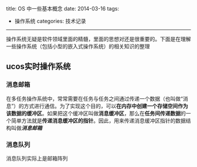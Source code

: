 title: OS 中一些基本概念
date: 2014-03-16
tags:
- 操作系统
categories: 技术记录
---

操作系统无疑是软件领域里面的精髓，里面的思想对还是很重要的。下面是在理解一些操作系统（包括小型的嵌入式操作系统）的相关知识的整理

<!-- more -->
## ucos实时操作系统

### 消息邮箱
在多任务操作系统中，常常需要在任务与任务之间通过传递一个数据（也叫做“消息”）的方式进行通信。为了实现这个目的，可以**在内存中创建一个存储空间作为该数据的缓冲区**。如果把这个缓冲区叫做**消息缓冲区**，那么在**任务间传递数据**的一个简单方法就是**传递消息缓冲区的指针**。因此，用来传递消息缓冲区指针的数据结构叫做***消息邮箱***

### 消息队列
消息队列实际上是邮箱阵列